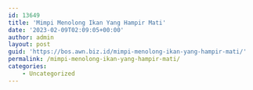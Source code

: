 ```yaml
---
id: 13649
title: 'Mimpi Menolong Ikan Yang Hampir Mati'
date: '2023-02-09T02:09:05+00:00'
author: admin
layout: post
guid: 'https://bos.awn.biz.id/mimpi-menolong-ikan-yang-hampir-mati/'
permalink: /mimpi-menolong-ikan-yang-hampir-mati/
categories:
    - Uncategorized
---
```


